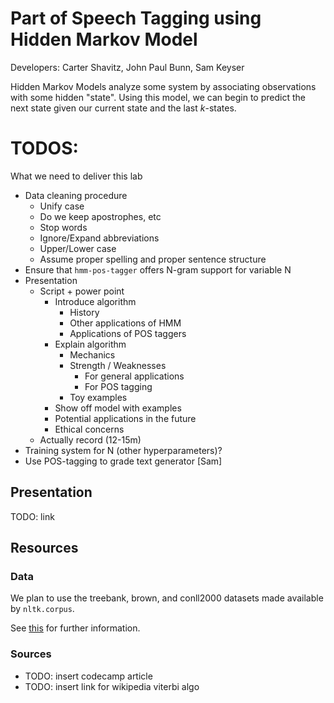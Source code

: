 # Part of Speech Tagging using Hidden Markov Model
Developers: Carter Shavitz, John Paul Bunn, Sam Keyser


Hidden Markov Models analyze some system by associating observations with some hidden "state". Using this model, we can begin to predict the next state given our current state and the last *k*-states.

# TODOS:
What we need to deliver this lab
* Data cleaning procedure
  * Unify case
  * Do we keep apostrophes, etc
  * Stop words
  * Ignore/Expand abbreviations
  * Upper/Lower case
  * Assume proper spelling and proper sentence structure
* Ensure that `hmm-pos-tagger` offers N-gram support for variable N
* Presentation
  * Script + power point
    * Introduce algorithm
      * History
      * Other applications of HMM
      * Applications of POS taggers
    * Explain algorithm
      * Mechanics
      * Strength / Weaknesses
        * For general applications
        * For POS tagging
      * Toy examples
    * Show off model with examples
    * Potential applications in the future
    * Ethical concerns
  * Actually record (12-15m)
* Training system for N (other hyperparameters)?
* Use POS-tagging to grade text generator [Sam]

## Presentation
TODO: link


## Resources
### Data
We plan to use the treebank, brown, and conll2000 datasets made available by `nltk.corpus`.


See [this](https://www.kaggle.com/code/gauravduttakiit/pos-tagging-part-3/notebook) for further information.


### Sources
* TODO: insert codecamp article
* TODO: insert link for wikipedia viterbi algo
